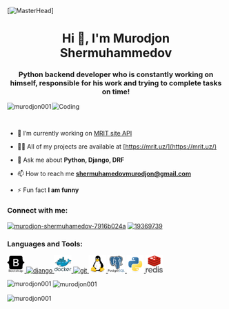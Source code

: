 [![MasterHead](https://www.mindinventory.com/blog/wp-content/uploads/2022/10/python-developer.png)]
<h1 align="center">Hi 👋, I'm Murodjon Shermuhammedov</h1>
<h3 align="center">Python backend developer who is constantly working on himself, responsible for his work and trying to complete tasks on time!</h3>
<img align='right' alt="Coding" width="400" src= "https://media1.giphy.com/media/qgQUggAC3Pfv687qPC/giphy.gif?cid=ecf05e47po2rn0wb8qwdv95bw029sxsyn5ktd8pyv71e1pfr&rid=giphy.gif&ct=g"

<p align="left"> <img src="https://komarev.com/ghpvc/?username=murodjon001&label=Profile%20views&color=0e75b6&style=flat" alt="murodjon001" /> </p>

<p align="left"> <a href="https://twitter.com/" target="blank"><img src="https://img.shields.io/twitter/follow/?logo=twitter&style=for-the-badge" alt="" /></a> </p>

- 🔭 I’m currently working on [MRIT site API](https://mrit.uz/)

- 👨‍💻 All of my projects are available at [https://mrit.uz/](https://mrit.uz/)

- 💬 Ask me about **Python, Django, DRF**

- 📫 How to reach me **shermuhamedovmurodjon@gmail.com**

- ⚡ Fun fact **I am funny**

<h3 align="left">Connect with me:</h3>
<p align="left">
<a href="https://linkedin.com/in/murodjon-shermuhamedov-7916b024a" target="blank"><img align="center" src="https://raw.githubusercontent.com/rahuldkjain/github-profile-readme-generator/master/src/images/icons/Social/linked-in-alt.svg" alt="murodjon-shermuhamedov-7916b024a" height="30" width="40" /></a>
<a href="https://stackoverflow.com/users/19369739" target="blank"><img align="center" src="https://raw.githubusercontent.com/rahuldkjain/github-profile-readme-generator/master/src/images/icons/Social/stack-overflow.svg" alt="19369739" height="30" width="40" /></a>
</p>

<h3 align="left">Languages and Tools:</h3>
<p align="left"> <a href="https://getbootstrap.com" target="_blank" rel="noreferrer"> <img src="https://raw.githubusercontent.com/devicons/devicon/master/icons/bootstrap/bootstrap-plain-wordmark.svg" alt="bootstrap" width="40" height="40"/> </a> <a href="https://www.djangoproject.com/" target="_blank" rel="noreferrer"> <img src="https://cdn.worldvectorlogo.com/logos/django.svg" alt="django" width="40" height="40"/> </a> <a href="https://www.docker.com/" target="_blank" rel="noreferrer"> <img src="https://raw.githubusercontent.com/devicons/devicon/master/icons/docker/docker-original-wordmark.svg" alt="docker" width="40" height="40"/> </a> <a href="https://git-scm.com/" target="_blank" rel="noreferrer"> <img src="https://www.vectorlogo.zone/logos/git-scm/git-scm-icon.svg" alt="git" width="40" height="40"/> </a> <a href="https://www.linux.org/" target="_blank" rel="noreferrer"> <img src="https://raw.githubusercontent.com/devicons/devicon/master/icons/linux/linux-original.svg" alt="linux" width="40" height="40"/> </a> <a href="https://www.postgresql.org" target="_blank" rel="noreferrer"> <img src="https://raw.githubusercontent.com/devicons/devicon/master/icons/postgresql/postgresql-original-wordmark.svg" alt="postgresql" width="40" height="40"/> </a> <a href="https://www.python.org" target="_blank" rel="noreferrer"> <img src="https://raw.githubusercontent.com/devicons/devicon/master/icons/python/python-original.svg" alt="python" width="40" height="40"/> </a> <a href="https://redis.io" target="_blank" rel="noreferrer"> <img src="https://raw.githubusercontent.com/devicons/devicon/master/icons/redis/redis-original-wordmark.svg" alt="redis" width="40" height="40"/> </a> </p>

<p><img align="left" src="https://github-readme-stats.vercel.app/api/top-langs?username=murodjon001&show_icons=true&locale=en&layout=compact" alt="murodjon001" /></p>

<p>&nbsp;<img align="center" src="https://github-readme-stats.vercel.app/api?username=murodjon001&show_icons=true&locale=en" alt="murodjon001" /></p>

<p><img align="center" src="https://github-readme-streak-stats.herokuapp.com/?user=murodjon001&" alt="murodjon001" /></p>

